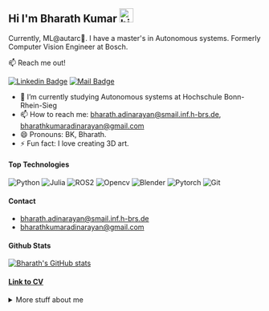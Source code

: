 ## Hi I'm Bharath Kumar <img src="https://user-images.githubusercontent.com/1303154/88677602-1635ba80-d120-11ea-84d8-d263ba5fc3c0.gif" width="28px" alt="hi">

Currently, ML@autarc💜. I have a master's in Autonomous systems. Formerly Computer Vision Engineer at Bosch.

📫  Reach me out!

[![Linkedin Badge](https://img.shields.io/badge/-bharathkumar96-0e76a8?style=flat&labelColor=0e76a8&logo=linkedin&logoColor=white)](https://www.linkedin.com/in/bharathkumar96/) [![Mail Badge](https://img.shields.io/badge/-BharathKumar-c0392b?style=flat&labelColor=c0392b&logo=gmail&logoColor=white)](mailto:bharath.adinarayan@smail.inf.h-brs.de)

<!-- TODO: Add last video link -->

- 🔭 I’m currently studying Autonomous systems at Hochschule Bonn-Rhein-Sieg
- 📫 How to reach me: bharath.adinarayan@smail.inf.h-brs.de, bharathkumaradinarayan@gmail.com
- 😄 Pronouns: BK, Bharath.
- ⚡ Fun fact: I love creating 3D art.

#### Top Technologies

<!-- TODO: Make technologies links takes you to repositories -->

![Python](https://img.shields.io/badge/-Python-black?style=flat-square&logo=Python)
![Julia](https://img.shields.io/badge/-Julia-black?style=flat-square&logo=Julia)
![ROS2](https://img.shields.io/badge/-ROS2-black?style=flat-square&logo=ROS)
![Opencv](https://img.shields.io/badge/-Opencv-black?style=flat-square&logo=Opencv)
![Blender](https://img.shields.io/badge/-Blender-black?style=flat-square&logo=Blender)
![Pytorch](https://img.shields.io/badge/-Pytorch-black?style=flat-square&logo=Pytorch)
![Git](https://img.shields.io/badge/-Git-black?style=flat-square&logo=Git)


#### Contact
- bharath.adinarayan@smail.inf.h-brs.de
- bharathkumaradinarayan@gmail.com

#### Github Stats

[![Bharath's GitHub stats](https://github-readme-stats.vercel.app/api?username=Barath19&theme=tokyonight)](https://github.com/anuraghazra/github-readme-stats)

#### [Link to CV](https://barath19.github.io/)


<details>
<summary>
  More stuff about me
</summary>

<br >

I love working on robotics projects mainly working on reinforcement learning and imitation learning and I am also interested in learning reward functions from policy🙃 !

